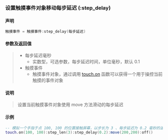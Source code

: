 ### 设置触摸事件对象移动每步延迟 \(**:step\_delay**\)


#### 声明
```lua
触摸事件 = 触摸事件:step_delay(每步延迟)
```


#### 参数及返回值
> - 每步延迟毫秒
>   - 实数型，可选参数，每步延迟时间，单位毫秒，默认 0\.1
> - 触摸事件
>   - 触摸事件对象，通过调用 [touch.on](/Handbook/touch/touch.on.md) 函数可以获得一个用于操控当前触摸的事件对象


#### 说明
> 设置当前触摸事件对象使用 move 方法滑动的每步延迟  


#### 示例  
```lua
-- 模拟一个手指于点 100, 100 的位置接触屏幕，以步长为 3 、每步延迟为 0.2 毫秒的速度滑动到点 200, 200 的位置离开屏幕
touch.on(100, 100):step_len(3):step_delay(0.2):move(200,200):off()
```


